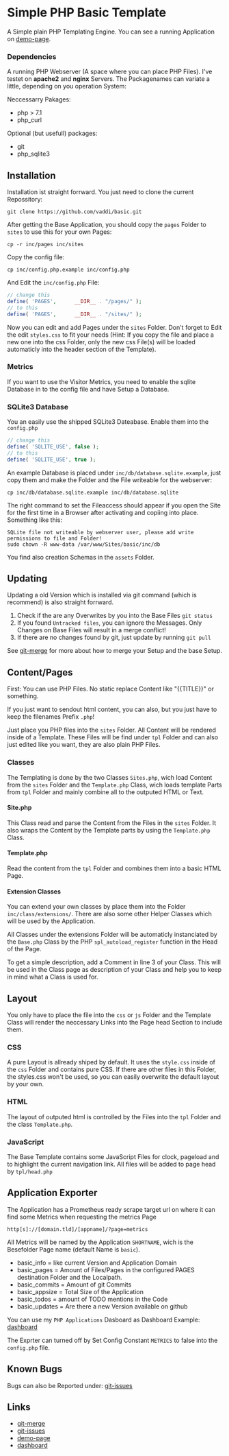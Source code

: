 # Simple PHP Basic Template #

A Simple plain PHP Templating Engine. You can see a running Application on [demo-page](https://www.mvattersen.de/basic).


### Dependencies ###

A running PHP Webserver (A space where you can place PHP Files). I've testet on **apache2** and **nginx** Servers. The Packagenames can variate a little, depending on you operation System:

Neccessarry Pakages:

- php > 7.1
- php_curl

Optional (but usefull) packages:

- git
- php_sqlite3


## Installation ##

Installation ist straight forrward. You just need to clone the current Repossitory:

	git clone https://github.com/vaddi/basic.git

After getting the Base Application, you should copy the `pages` Folder to `sites` to use this for your own Pages:

	cp -r inc/pages inc/sites

Copy the config file:

	cp inc/config.php.example inc/config.php

And Edit the `inc/config.php` File:

```php
// change this
define( 'PAGES',      __DIR__ . "/pages/" );
// to this
define( 'PAGES',      __DIR__ . "/sites/" );
```

Now you can edit and add Pages under the `sites` Folder. Don't forget to Edit the edit `styles.css` to fit your needs (Hint: If you copy the file and place a new one into the css Folder, only the new css File(s) will be loaded automaticly into the header section of the Template).


### Metrics ###

If you want to use the Visitor Metrics, you need to enable the sqlite Database in to the config file and have Setup a Database.


### SQLite3 Database ###

You an easily use the shipped SQLite3 Dateabase. Enable them into the `config.php` 

```php
// change this
define( 'SQLITE_USE', false );
// to this
define( 'SQLITE_USE', true );
```

An example Database is placed under `inc/db/database.sqlite.example`, just copy them and make the Folder and the File writeable for the webserver:

	cp inc/db/database.sqlite.example inc/db/database.sqlite

The right command to set the Fileaccess should appear if you open the Site for the first time in a Browser after activating and copiing into place. Something like this:

	SQLite file not writeable by webserver user, please add write permissions to file and Folder!
	sudo chown -R www-data /var/www/Sites/basic/inc/db

You find also creation Schemas in the `assets` Folder.


## Updating ##

Updating a old Version which is installed via git command (which is recommend) is also straight forrward.

1. Check if the are any Overwrites by you into the Base Files `git status`
2. If you found `Untracked files`, you can ignore the Messages. Only Changes on Base Files will result in a merge conflict!  
3. If there are no changes found by git, just update by running `git pull`


See [git-merge](https://www.freecodecamp.org/news/the-ultimate-guide-to-git-merge-and-git-rebase/) for more about how to merge your Setup and the base Setup.


## Content/Pages ##

First: You can use PHP Files. No static replace Content like "{{TITLE}}" or something.

If you just want to sendout html content, you can also, but you just have to keep the filenames Prefix `.php`!

Just place you PHP files into the `sites` Folder. All Content will be rendered inside of a Template. These Files will be find under `tpl` Folder and can also just edited like you want, they are also plain PHP Files. 


### Classes ###

The Templating is done by the two Classes `Sites.php`, wich load Content from the `sites` Folder and the `Template.php` Class, wich loads template Parts from `tpl` Folder and mainly combine all to the outputed HTML or Text.


#### Site.php ####

This Class read and parse the Content from the Files in the `sites` Folder. It also wraps the Content by the Template parts by using the `Template.php` Class.


#### Template.php ####

Read the content from the `tpl` Folder and combines them into a basic HTML Page. 


#### Extension Classes ####

You can extend your own classes by place them into the Folder `inc/class/extensions/`. There are also some other Helper Classes which will be used by the Application. 

All Classes under the extensions Folder will be automaticly instanciated by the `Base.php` Class by the PHP `spl_autoload_register` function in the Head of the Page.

To get a simple description, add a Comment in line 3 of your Class. This will be used in the Class page as description of your Class and help you to keep in mind what a Class is used for.


## Layout ##

You only have to place the file into the `css` or `js` Folder and the Template Class will render the neccessary Links into the Page head Section to include them. 


### CSS ###

A pure Layout is allready shiped by default. It uses the `style.css` inside of the `css` Folder and contains pure CSS. If there are other files in this Folder, the styles.css won't be used, so you can easily overwrite the default layout by your own.


### HTML ###

The layout of outputed html is controlled by the Files into the `tpl` Folder and the class `Template.php`. 


### JavaScript ###

The Base Template contains some JavaScript Files for clock, pageload and to highlight the current navigation link. 
All files will be added to page head by `tpl/head.php`


## Application Exporter ##

The Application has a Prometheus ready scrape target url on where it can find some Metrics when requesting the metrics Page

	http[s]://[domain.tld]/[appname]/?page=metrics

All Metrics will be named by the Application `SHORTNAME`, wich is the Besefolder Page name (default Name is `basic`).


- basic_info = like current Version and Application Domain
- basic_pages = Amount of Files/Pages in the configured PAGES destination Folder and the Localpath.
- basic_commits = Amount of git Commits
- basic_appsize = Total Size of the Application
- basic_todos = amount of TODO mentions in the Code
- basic_updates = Are there a new Version available on github


You can use my `PHP Applications` Dasboard as Dashboard Example: [dashboard](https://github.com/vaddi/basic/tree/main/inc/asset/dashboard.json)

The Exprter can turned off by Set Config Constant `METRICS` to false into the `config.php` file.


## Known Bugs ##

Bugs can also be Reported under: [git-issues](https://github.com/vaddi/basic/issues)


## Links ##

- [git-merge](https://www.freecodecamp.org/news/the-ultimate-guide-to-git-merge-and-git-rebase/)
- [git-issues](https://github.com/vaddi/basic/issues)
- [demo-page](https://www.mvattersen.de/basic)
- [dashboard](https://github.com/vaddi/basic/tree/main/inc/asset/dashboard.json)
